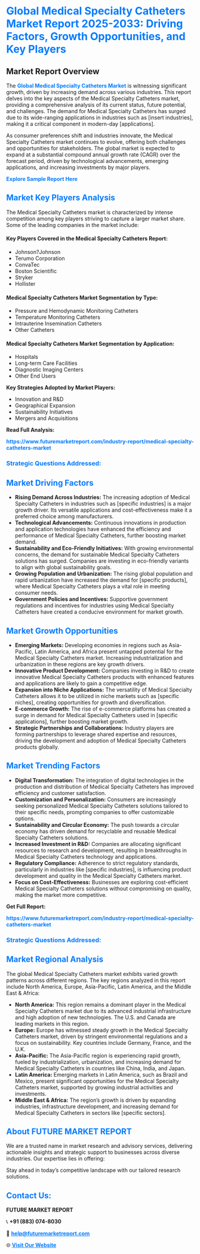 <h1 style="color: #007BFF;">Global Medical Specialty Catheters Market Report 2025-2033: Driving Factors, Growth Opportunities, and Key Players</h1>

<section id="overview">
<h2>Market Report Overview</h2>
<p>The <a href="https://www.futuremarketreport.com/industry-report/medical-specialty-catheters-market" style="color: #007BFF; text-decoration: none;"><strong>Global Medical Specialty Catheters Market</strong></a> is witnessing significant growth, driven by increasing demand across various industries. This report delves into the key aspects of the Medical Specialty Catheters market, providing a comprehensive analysis of its current status, future potential, and challenges. The demand for Medical Specialty Catheters has surged due to its wide-ranging applications in industries such as [insert industries], making it a critical component in modern-day [applications].</p>
<p>As consumer preferences shift and industries innovate, the Medical Specialty Catheters market continues to evolve, offering both challenges and opportunities for stakeholders. The global market is expected to expand at a substantial compound annual growth rate (CAGR) over the forecast period, driven by technological advancements, emerging applications, and increasing investments by major players.</p>
</section>

<section id="overview">
<p><a href="https://www.futuremarketreport.com/request-sample/reportId=79847" style="color: #007BFF; text-decoration: none;"><strong>Explore Sample Report Here</strong></a></p>
</section>

<section id="key-players">
<h2 style="color: #007BFF;">Market Key Players Analysis</h2>
<p>The Medical Specialty Catheters market is characterized by intense competition among key players striving to capture a larger market share. Some of the leading companies in the market include:</p>
<h4>Key Players Covered in the Medical Specialty Catheters Report:</h4>
<ul><li>Johnson?Johnson</li><li>Terumo Corporation</li><li>ConvaTec</li><li>Boston Scientific</li><li>Stryker</li><li>Hollister</li></ul>
<h4>Medical Specialty Catheters Market Segmentation by Type:</h4>
<ul><li>Pressure and Hemodynamic Monitoring Catheters</li><li>Temperature Monitoring Catheters</li><li>Intrauterine Insemination Catheters</li><li>Other Catheters</li></ul>

<h4>Medical Specialty Catheters Market Segmentation by Application:</h4>
<ul><li>Hospitals</li><li>Long-term Care Facilities</li><li>Diagnostic Imaging Centers</li><li>Other End Users</li></ul>
<p><strong>Key Strategies Adopted by Market Players:</strong></p>
<ul>
<li>Innovation and R&D</li>
<li>Geographical Expansion</li>
<li>Sustainability Initiatives</li>
<li>Mergers and Acquisitions</li>
</ul>
</section>

<section>
<p><strong>Read Full Analysis: </strong></p><a href="https://www.futuremarketreport.com/industry-report/medical-specialty-catheters-market" style="color: #007BFF; text-decoration: none;"><strong>https://www.futuremarketreport.com/industry-report/medical-specialty-catheters-market</strong></a>
<h3 style="color: #007BFF;">Strategic Questions Addressed:</h3>
</section>

<section id="driving-factors">
<h2 style="color: #007BFF;">Market Driving Factors</h2>
<ul>
<li><strong>Rising Demand Across Industries:</strong> The increasing adoption of Medical Specialty Catheters in industries such as [specific industries] is a major growth driver. Its versatile applications and cost-effectiveness make it a preferred choice among manufacturers.</li>
<li><strong>Technological Advancements:</strong> Continuous innovations in production and application technologies have enhanced the efficiency and performance of Medical Specialty Catheters, further boosting market demand.</li>
<li><strong>Sustainability and Eco-Friendly Initiatives:</strong> With growing environmental concerns, the demand for sustainable Medical Specialty Catheters solutions has surged. Companies are investing in eco-friendly variants to align with global sustainability goals.</li>
<li><strong>Growing Population and Urbanization:</strong> The rising global population and rapid urbanization have increased the demand for [specific products], where Medical Specialty Catheters plays a vital role in meeting consumer needs.</li>
<li><strong>Government Policies and Incentives:</strong> Supportive government regulations and incentives for industries using Medical Specialty Catheters have created a conducive environment for market growth.</li>
</ul>
</section>

<section id="growth-opportunities">
<h2 style="color: #007BFF;">Market Growth Opportunities</h2>
<ul>
<li><strong>Emerging Markets:</strong> Developing economies in regions such as Asia-Pacific, Latin America, and Africa present untapped potential for the Medical Specialty Catheters market. Increasing industrialization and urbanization in these regions are key growth drivers.</li>
<li><strong>Innovative Product Development:</strong> Companies investing in R&D to create innovative Medical Specialty Catheters products with enhanced features and applications are likely to gain a competitive edge.</li>
<li><strong>Expansion into Niche Applications:</strong> The versatility of Medical Specialty Catheters allows it to be utilized in niche markets such as [specific niches], creating opportunities for growth and diversification.</li>
<li><strong>E-commerce Growth:</strong> The rise of e-commerce platforms has created a surge in demand for Medical Specialty Catheters used in [specific applications], further boosting market growth.</li>
<li><strong>Strategic Partnerships and Collaborations:</strong> Industry players are forming partnerships to leverage shared expertise and resources, driving the development and adoption of Medical Specialty Catheters products globally.</li>
</ul>
</section>

<section id="trending-factors">
<h2 style="color: #007BFF;">Market Trending Factors</h2>
<ul>
<li><strong>Digital Transformation:</strong> The integration of digital technologies in the production and distribution of Medical Specialty Catheters has improved efficiency and customer satisfaction.</li>
<li><strong>Customization and Personalization:</strong> Consumers are increasingly seeking personalized Medical Specialty Catheters solutions tailored to their specific needs, prompting companies to offer customizable options.</li>
<li><strong>Sustainability and Circular Economy:</strong> The push towards a circular economy has driven demand for recyclable and reusable Medical Specialty Catheters solutions.</li>
<li><strong>Increased Investment in R&D:</strong> Companies are allocating significant resources to research and development, resulting in breakthroughs in Medical Specialty Catheters technology and applications.</li>
<li><strong>Regulatory Compliance:</strong> Adherence to strict regulatory standards, particularly in industries like [specific industries], is influencing product development and quality in the Medical Specialty Catheters market.</li>
<li><strong>Focus on Cost-Effectiveness:</strong> Businesses are exploring cost-efficient Medical Specialty Catheters solutions without compromising on quality, making the market more competitive.</li>
</ul>
</section>

<section>
<p><strong>Get Full Report: </strong></p><a href="https://www.futuremarketreport.com/industry-report/medical-specialty-catheters-market" style="color: #007BFF; text-decoration: none;"><strong>https://www.futuremarketreport.com/industry-report/medical-specialty-catheters-market</strong></a>
<h3 style="color: #007BFF;">Strategic Questions Addressed:</h3>
</section>


<section id="regional-analysis">
<h2 style="color: #007BFF;">Market Regional Analysis</h2>
<p>The global Medical Specialty Catheters market exhibits varied growth patterns across different regions. The key regions analyzed in this report include North America, Europe, Asia-Pacific, Latin America, and the Middle East & Africa:</p>
<ul>
<li><strong>North America:</strong> This region remains a dominant player in the Medical Specialty Catheters market due to its advanced industrial infrastructure and high adoption of new technologies. The U.S. and Canada are leading markets in this region.</li>
<li><strong>Europe:</strong> Europe has witnessed steady growth in the Medical Specialty Catheters market, driven by stringent environmental regulations and a focus on sustainability. Key countries include Germany, France, and the U.K.</li>
<li><strong>Asia-Pacific:</strong> The Asia-Pacific region is experiencing rapid growth, fueled by industrialization, urbanization, and increasing demand for Medical Specialty Catheters in countries like China, India, and Japan.</li>
<li><strong>Latin America:</strong> Emerging markets in Latin America, such as Brazil and Mexico, present significant opportunities for the Medical Specialty Catheters market, supported by growing industrial activities and investments.</li>
<li><strong>Middle East & Africa:</strong> The region’s growth is driven by expanding industries, infrastructure development, and increasing demand for Medical Specialty Catheters in sectors like [specific sectors].</li>
</ul>
</section>

<footer>
<h2 style="color: #007BFF;">About FUTURE MARKET REPORT</h2>
<p>We are a trusted name in market research and advisory services, delivering actionable insights and strategic support to businesses across diverse industries. Our expertise lies in offering:</p>

<p>Stay ahead in today’s competitive landscape with our tailored research solutions.</p>

<h2 style="color: #007BFF;">Contact Us:</h2>
<p><strong>FUTURE MARKET REPORT</strong></p>
<p>📞 <strong>+91 (883) 074-8030</strong></p>
<p>📧 <strong><a href="mailto:help@futuremarketreport.com" style="color: #007BFF;">help@futuremarketreport.com</a></strong></p>
<p>🌐 <strong><a href="https://www.futuremarketreport.com/" style="color: #007BFF;">Visit Our Website</a></strong></p>
</footer>